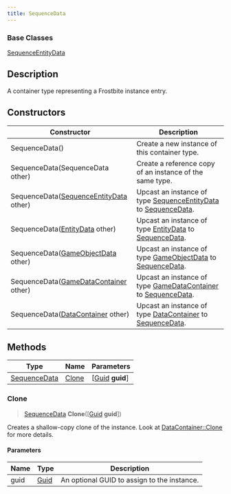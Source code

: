 ```yaml
---
title: SequenceData
---
```

### Base Classes

[SequenceEntityData](SequenceEntityData)

## Description

A container type representing a Frostbite instance entry.

## Constructors

| Constructor                                                             | Description                                                                                                     |
| ----------------------------------------------------------------------- | --------------------------------------------------------------------------------------------------------------- |
| SequenceData()                                                          | Create a new instance of this container type.                                                                   |
| SequenceData(SequenceData other)                                        | Create a reference copy of an instance of the same type.                                                        |
| SequenceData([SequenceEntityData](SequenceEntityData) other)            | Upcast an instance of type [SequenceEntityData](SequenceEntityData) to [SequenceData](SequenceData).            |
| SequenceData([EntityData](EntityData) other)                            | Upcast an instance of type [EntityData](EntityData) to [SequenceData](SequenceData).                            |
| SequenceData([GameObjectData](GameObjectData) other)                    | Upcast an instance of type [GameObjectData](GameObjectData) to [SequenceData](SequenceData).                    |
| SequenceData([GameDataContainer](GameDataContainer) other)              | Upcast an instance of type [GameDataContainer](GameDataContainer) to [SequenceData](SequenceData).              |
| SequenceData([DataContainer](/vext/ref/shared/class/datacontainer) other) | Upcast an instance of type [DataContainer](/vext/ref/shared/class/datacontainer) to [SequenceData](SequenceData). |

## Methods

| Type                         | Name            | Parameters                                     |
| ---------------------------- | --------------- | ---------------------------------------------- |
| [SequenceData](SequenceData) | [Clone](#clone) | \[[Guid](/vext/ref/shared/class/guid) **guid**\] |

### Clone

> [SequenceData](SequenceData) **Clone**(\[[Guid](/vext/ref/shared/class/guid) **guid**\])

Creates a shallow-copy clone of the instance. Look at [DataContainer::Clone](/vext/ref/shared/class/datacontainer#clone) for more details.

#### Parameters

| Name | Type         | Description                                 |
| ---- | ------------ | ------------------------------------------- |
| guid | [Guid](Guid) | An optional GUID to assign to the instance. |
